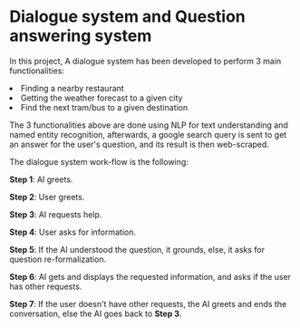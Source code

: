 # Dialogue system and Question answering system

In this project,  A dialogue system has been developed to perform 3 main functionalities: 
<li>Finding a nearby restaurant</li>
<li>Getting the weather forecast to a given city</li>
<li>Find the next tram/bus to a given destination</li>

The 3 functionalities above are done using NLP for text understanding and named entity recognition, afterwards, a google search query is sent to get an answer for the user's question, and its result is then web-scraped.

The dialogue system work-flow is the following:

 **Step 1**: AI greets.
 
 **Step 2**: User greets.
 
 **Step 3**: AI requests help.
 
 **Step 4**: User asks for information. 
 
 **Step 5**: If the AI understood the question, it grounds, else, it asks for question re-formalization.
 
 **Step 6**: AI gets and displays the requested information, and asks if the user has other requests.
 
 **Step 7**: If the user doesn't have other requests, the AI greets and ends the conversation, else the AI goes back to **Step 3**.

